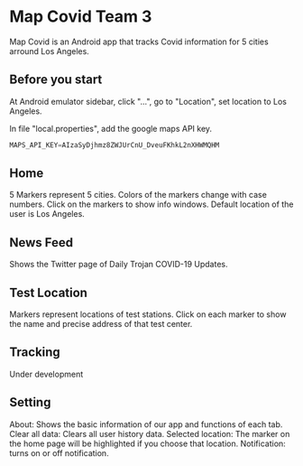 # Map Covid Team 3

Map Covid is an Android app that tracks Covid information for 5 cities arround Los Angeles.

## Before you start
At Android emulator sidebar, click "...", go to "Location", set location to Los Angeles.

In file "local.properties", add the google maps API key.
```java
MAPS_API_KEY=AIzaSyDjhmz8ZWJUrCnU_DveuFKhkL2nXHWMQHM
```
## Home
5 Markers represent 5 cities.
Colors of the markers change with case numbers.
Click on the markers to show info windows.
Default location of the user is Los Angeles.
## News Feed
Shows the Twitter page of Daily Trojan COVID-19 Updates.
## Test Location
Markers represent locations of test stations.
Click on each marker to show the name and precise address of that test center.
## Tracking
Under development
## Setting
About: Shows the basic information of our app and functions of each tab.
Clear all data: Clears all user history data.
Selected location: The marker on the home page will be highlighted if you choose that location.
Notification: turns on or off notification.